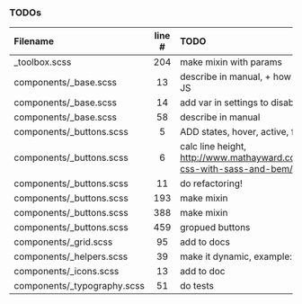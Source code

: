 ### TODOs
| Filename | line # | TODO
|:------|:------:|:------
| _toolbox.scss | 204 | make mixin with params
| components/_base.scss | 13 | describe in manual, + how to use with JS
| components/_base.scss | 14 | add var in settings to disable?
| components/_base.scss | 58 | describe in manual
| components/_buttons.scss | 5 | ADD states, hover, active, focus
| components/_buttons.scss | 6 | calc line height, http://www.mathayward.com/modular-css-with-sass-and-bem/
| components/_buttons.scss | 11 | do refactoring!
| components/_buttons.scss | 193 | make mixin
| components/_buttons.scss | 388 | make mixin
| components/_buttons.scss | 459 | gropued buttons
| components/_grid.scss | 95 | add to docs
| components/_helpers.scss | 39 | make it dynamic, example: (top,50)
| components/_icons.scss | 13 | add to doc
| components/_typography.scss | 51 | do tests